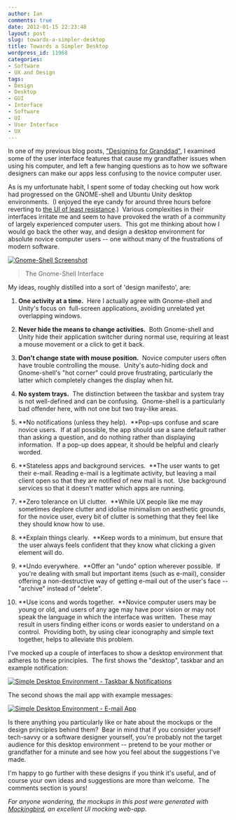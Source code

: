 ```yaml
---
author: Ian
comments: true
date: 2012-01-15 22:23:48
layout: post
slug: towards-a-simpler-desktop
title: Towards a Simpler Desktop
wordpress_id: 11968
categories:
- Software
- UX and Design
tags:
- Design
- Desktop
- GUI
- Interface
- Software
- UI
- User Interface
- UX
---
```


In one of my previous blog posts, ["Designing for Granddad"](http://ianrenton.com/blog/designing-for-granddad), I examined some of the user interface features that cause my grandfather issues when using his computer, and left a few hanging questions as to how we software designers can make our apps less confusing to the novice computer user.

As is my unfortunate habit, I spent some of today checking out how work had progressed on the GNOME-shell and Ubuntu Unity desktop environments.  (I enjoyed the eye candy for around three hours before reverting to [the UI of least resistance](http://ianrenton.com/blog/the-ui-of-least-resistance).)  Various complexities in their interfaces irritate me and seem to have provoked the wrath of a community of largely experienced computer users.  This got me thinking about how I would go back the other way, and design a desktop environment for absolute novice computer users -- one without many of the frustrations of modern software.

[![Gnome-Shell Screenshot](https://files.ianrenton.com/sites/blog/2012/01/chat_reply-600x337.png)](https://files.ianrenton.com/sites/blog/2012/01/chat_reply.png)

> The Gnome-Shell Interface

My ideas, roughly distilled into a sort of 'design manifesto', are:

  1. **One activity at a time.**  Here I actually agree with Gnome-shell and Unity's focus on  full-screen applications, avoiding unrelated yet overlapping windows.

	
  2. **Never hide the means to change activities.**  Both Gnome-shell and Unity hide their application switcher during normal use, requiring at least a mouse movement or a click to get it back.

	
  3. **Don't change state with mouse position.**  Novice computer users often have trouble controlling the mouse.  Unity's auto-hiding dock and Gnome-shell's "hot corner" could prove frustrating, particularly the latter which completely changes the display when hit.

	
  4. **No system trays.**  The distinction between the taskbar and system tray is not well-defined and can be confusing.  Gnome-shell is a particularly bad offender here, with not one but two tray-like areas.

	
  5. **No notifications (unless they help).  **Pop-ups confuse and scare novice users.  If at all possible, the app should use a sane default rather than asking a question, and do nothing rather than displaying information.  If a pop-up does appear, it should be helpful and clearly worded.

	
  6. **Stateless apps and background services.  **The user wants to get their e-mail. Reading e-mail is a legitimate activity, but leaving a mail client open so that they are notified of new mail is not.  Use background services so that it doesn't matter which apps are running.

	
  7. **Zero tolerance on UI clutter.  **While UX people like me may sometimes deplore clutter and idolise minimalism on aesthetic grounds, for the novice user, every bit of clutter is something that they feel like they should know how to use.

	
  8. **Explain things clearly.  **Keep words to a minimum, but ensure that the user always feels confident that they know what clicking a given element will do.

	
  9. **Undo everywhere.  **Offer an "undo" option wherever possible.  If you're dealing with small but important items (such as e-mail), consider offering a non-destructive way of getting e-mail out of the user's face -- "archive" instead of "delete".

	
  10. **Use icons and words together.  **Novice computer users may be young or old, and users of any age may have poor vision or may not speak the language in which the interface was written.  These may result in users finding either icons or words easier to understand on a control.  Providing both, by using clear iconography and simple text together, helps to alleviate this problem.

I've mocked up a couple of interfaces to show a desktop environment that adheres to these principles.  The first shows the "desktop", taskbar and an example notification:

[![Simple Desktop Environment - Taskbar & Notifications](https://files.ianrenton.com/sites/blog/2012/01/1.-Taskbar-Notifications-600x374.png)](https://files.ianrenton.com/sites/blog/2012/01/1.-Taskbar-Notifications.png)

The second shows the mail app with example messages:

[![Simple Desktop Environment - E-mail App](https://files.ianrenton.com/sites/blog/2012/01/2.-Apps-600x373.png)](https://files.ianrenton.com/sites/blog/2012/01/2.-Apps.png)

Is there anything you particularly like or hate about the mockups or the design principles behind them?  Bear in mind that if you consider yourself tech-savvy or a software designer yourself, you're probably not the target audience for this desktop environment -- pretend to be your mother or grandfather for a minute and see how you feel about the suggestions I've made.

I'm happy to go further with these designs if you think it's useful, and of course your own ideas and suggestions are more than welcome.  The comments section is yours!

_For anyone wondering, the mockups in this post were generated with [Mockingbird](https://gomockingbird.com/), an excellent UI mocking web-app._
